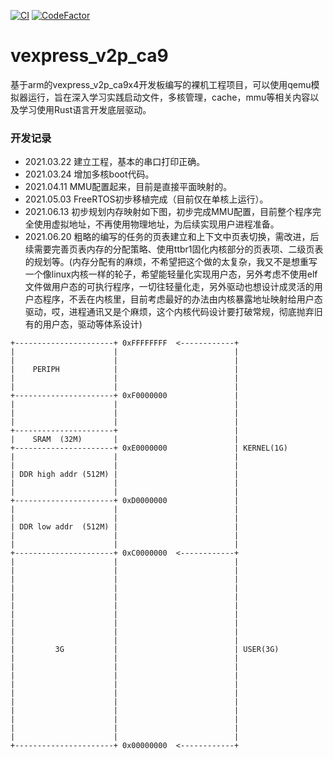 [![CI](https://github.com/QQxiaoming/vexpress_v2p_ca9/actions/workflows/ci.yml/badge.svg?branch=main)](https://github.com/QQxiaoming/vexpress_v2p_ca9/actions/workflows/ci.yml)
[![CodeFactor](https://www.codefactor.io/repository/github/qqxiaoming/vexpress_v2p_ca9/badge)](https://www.codefactor.io/repository/github/qqxiaoming/vexpress_v2p_ca9)

# vexpress_v2p_ca9

基于arm的vexpress_v2p_ca9x4开发板编写的裸机工程项目，可以使用qemu模拟器运行，旨在深入学习实践启动文件，多核管理，cache，mmu等相关内容以及学习使用Rust语言开发底层驱动。

### 开发记录

 - 2021.03.22 建立工程，基本的串口打印正确。
 - 2021.03.24 增加多核boot代码。
 - 2021.04.11 MMU配置起来，目前是直接平面映射的。
 - 2021.05.03 FreeRTOS初步移植完成（目前仅在单核上运行）。
 - 2021.06.13 初步规划内存映射如下图，初步完成MMU配置，目前整个程序完全使用虚拟地址，不再使用物理地址，为后续实现用户进程准备。
 - 2021.06.20 粗略的编写的任务的页表建立和上下文中页表切换，需改进，后续需要完善页表内存的分配策略、使用ttbr1固化内核部分的页表项、二级页表的规划等。(内存分配有的麻烦，不希望把这个做的太复杂，我又不是想重写一个像linux内核一样的轮子，希望能轻量化实现用户态，另外考虑不使用elf文件做用户态的可执行程序，一切往轻量化走，另外驱动也想设计成灵活的用户态程序，不丢在内核里，目前考虑最好的办法由内核暴露地址映射给用户态驱动，哎，进程通讯又是个麻烦，这个内核代码设计要打破常规，彻底抛弃旧有的用户态，驱动等体系设计)

```
+----------------------+ 0xFFFFFFFF  <------------+
|                      |                          |
|                      |                          |
|    PERIPH            |                          |
|                      |                          |
|                      |                          |
+----------------------+ 0xF0000000               |
|                      |                          |
|                      |                          |
|                      |                          |
+----------------------+                          |
|    SRAM  (32M)       |                          |
+----------------------+ 0xE0000000               | KERNEL(1G)
|                      |                          |
|                      |                          |
| DDR high addr (512M) |                          |
|                      |                          |
|                      |                          |
+----------------------+ 0xD0000000               |
|                      |                          |
|                      |                          |
| DDR low addr  (512M) |                          |
|                      |                          |
|                      |                          |
+----------------------+ 0xC0000000  <------------+
|                      |                          |
|                      |                          |
|                      |                          |
|                      |                          |
|                      |                          |
|                      |                          |
|                      |                          |
|                      |                          |
|                      |                          |
|                      |                          |
|         3G           |                          | USER(3G)
|                      |                          |
|                      |                          |
|                      |                          |
|                      |                          |
|                      |                          |
|                      |                          |
|                      |                          |
|                      |                          |
|                      |                          |
|                      |                          |
+----------------------+ 0x00000000  <------------+
```
